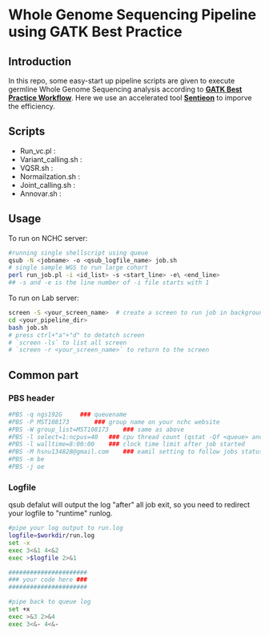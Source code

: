 # Whole Genome Sequencing Pipeline using GATK Best Practice
## Introduction
In this repo, some easy-start up pipeline scripts are given to execute germline Whole Genome Sequencing analysis according to [**GATK Best Practice Workflow**](https://gatk.broadinstitute.org/hc/en-us/sections/360007226651-Best-Practices-Workflows). Here we use an accelerated tool [**Sentieon**](https://www.sentieon.com/products/) to imporve the efficiency.
## Scripts
* Run_vc.pl : 
* Variant_calling.sh :
* VQSR<area>.sh :
* Normailzation<area>.sh :
* Joint_calling.sh :
* Annovar<area>.sh :
## Usage

To run on NCHC server:

```bash
#running single shellscript using queue
qsub -N <jobname> -o <qsub_logfile_name> job.sh
# single sample WGS to run large cohort
perl run_job.pl -i <id_list> -s <start_line> -e\ <end_line>
## -s and -e is the line number of -i file starts with 1
```

To run on Lab server:

```bash
screen -S <your_screen_name>  # create a screen to run job in background
cd <your_pipeline_dir>
bash job.sh
# press ctrl+"a"+"d" to detatch screen
# `screen -ls` to list all screen
# `screen -r <your_screen_name>` to return to the screen
```

## Common part

### PBS header

```bash
#PBS -q ngs192G		### queuename
#PBS -P MST108173		### group name on your nchc website
#PBS -W group_list=MST108173	### same as above
#PBS -l select=1:ncpus=40	### cpu thread count (qstat -Qf <queue> and find `resources_default.ncpus` to fill)
#PBS -l walltime=8:00:00	### clock time limit after job started
#PBS -M hsnu134828@gmail.com	### eamil setting to follow jobs status
#PBS -m be
#PBS -j oe
```

### Logfile

qsub defalut will output the log "after" all job exit, so you need to redirect your logfile to "runtime" runlog.

```bash
#pipe your log output to run.log
logfile=$workdir/run.log
set -x
exec 3<&1 4<&2
exec >$logfile 2>&1

######################
### your code here ###
######################

#pipe back to queue log
set +x
exec >&3 2>&4
exec 3<&- 4<&-
```
